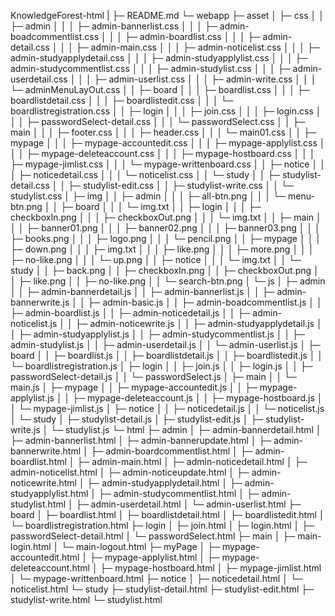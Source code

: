 KnowledgeForest-html
|
├─ README.md
└─ webapp
   ├─ asset
   │  ├─ css
   │  │  ├─ admin
   │  │  │  ├─ admin-bannerlist.css
   │  │  │  ├─ admin-boadcommentlist.css
   │  │  │  ├─ admin-boardlist.css
   │  │  │  ├─ admin-detail.css
   │  │  │  ├─ admin-main.css
   │  │  │  ├─ admin-noticelist.css
   │  │  │  ├─ admin-studyapplydetail.css
   │  │  │  ├─ admin-studyapplylist.css
   │  │  │  ├─ admin-studycommentlist.css
   │  │  │  ├─ admin-studylist.css
   │  │  │  ├─ admin-userdetail.css
   │  │  │  ├─ admin-userlist.css
   │  │  │  ├─ admin-write.css
   │  │  │  └─ adminMenuLayOut.css
   │  │  ├─ board
   │  │  │  ├─ boardlist.css
   │  │  │  ├─ boardlistdetail.css
   │  │  │  ├─ boardlistedit.css
   │  │  │  └─ boardlistregistration.css
   │  │  ├─ login
   │  │  │  ├─ join.css
   │  │  │  ├─ login.css
   │  │  │  ├─ passwordSelect-detail.css
   │  │  │  └─ passwordSelect.css
   │  │  ├─ main
   │  │  │  ├─ footer.css
   │  │  │  ├─ header.css
   │  │  │  └─ main01.css
   │  │  ├─ mypage
   │  │  │  ├─ mypage-accountedit.css
   │  │  │  ├─ mypage-applylist.css
   │  │  │  ├─ mypage-deleteaccount.css
   │  │  │  ├─ mypage-hostboard.css
   │  │  │  ├─ mypage-jimlist.css
   │  │  │  └─ mypage-writtenboard.css
   │  │  ├─ notice
   │  │  │  ├─ noticedetail.css
   │  │  │  └─ noticelist.css
   │  │  └─ study
   │  │     ├─ studylist-detail.css
   │  │     ├─ studylist-edit.css
   │  │     ├─ studylist-write.css
   │  │     └─ studylist.css
   │  ├─ img
   │  │  ├─ admin
   │  │  │  ├─ all-btn.png
   │  │  │  └─ menu-btn.png
   │  │  ├─ board
   │  │  │  └─ img.txt
   │  │  ├─ login
   │  │  │  ├─ checkboxIn.png
   │  │  │  ├─ checkboxOut.png
   │  │  │  └─ img.txt
   │  │  ├─ main
   │  │  │  ├─ banner01.png
   │  │  │  ├─ banner02.png
   │  │  │  ├─ banner03.png
   │  │  │  ├─ books.png
   │  │  │  ├─ logo.png
   │  │  │  └─ pencil.png
   │  │  ├─ mypage
   │  │  │  ├─ down.png
   │  │  │  ├─ img.txt
   │  │  │  ├─ like.png
   │  │  │  ├─ more.png
   │  │  │  ├─ no-like.png
   │  │  │  └─ up.png
   │  │  ├─ notice
   │  │  │  └─ img.txt
   │  │  └─ study
   │  │     ├─ back.png
   │  │     ├─ checkboxIn.png
   │  │     ├─ checkboxOut.png
   │  │     ├─ like.png
   │  │     ├─ no-like.png
   │  │     └─ search-btn.png
   │  └─ js
   │     ├─ admin
   │     │  ├─ admin-bannerdetail.js
   │     │  ├─ admin-bannerlist.js
   │     │  ├─ admin-bannerwrite.js
   │     │  ├─ admin-basic.js
   │     │  ├─ admin-boadcommentlist.js
   │     │  ├─ admin-boardlist.js
   │     │  ├─ admin-noticedetail.js
   │     │  ├─ admin-noticelist.js
   │     │  ├─ admin-noticewrite.js
   │     │  ├─ admin-studyapplydetail.js
   │     │  ├─ admin-studyapplylist.js
   │     │  ├─ admin-studycommentlist.js
   │     │  ├─ admin-studylist.js
   │     │  ├─ admin-userdetail.js
   │     │  └─ admin-userlist.js
   │     ├─ board
   │     │  ├─ boardlist.js
   │     │  ├─ boardlistdetail.js
   │     │  ├─ boardlistedit.js
   │     │  └─ boardlistregistration.js
   │     ├─ login
   │     │  ├─ join.js
   │     │  ├─ login.js
   │     │  ├─ passwordSelect-detail.js
   │     │  └─ passwordSelect.js
   │     ├─ main
   │     │  └─ main.js
   │     ├─ mypage
   │     │  ├─ mypage-accountedit.js
   │     │  ├─ mypage-applylist.js
   │     │  ├─ mypage-deleteaccount.js
   │     │  ├─ mypage-hostboard.js
   │     │  └─ mypage-jimlist.js
   │     ├─ notice
   │     │  ├─ noticedetail.js
   │     │  └─ noticelist.js
   │     └─ study
   │        ├─ studylist-detail.js
   │        ├─ studylist-edit.js
   │        ├─ studylist-write.js
   │        └─ studylist.js
   └─ html
      ├─ admin
      │  ├─ admin-bannerdetail.html
      │  ├─ admin-bannerlist.html
      │  ├─ admin-bannerupdate.html
      │  ├─ admin-bannerwrite.html
      │  ├─ admin-boardcommentlist.html
      │  ├─ admin-boardlist.html
      │  ├─ admin-main.html
      │  ├─ admin-noticedetail.html
      │  ├─ admin-noticelist.html
      │  ├─ admin-noticeupdate.html
      │  ├─ admin-noticewrite.html
      │  ├─ admin-studyapplydetail.html
      │  ├─ admin-studyapplylist.html
      │  ├─ admin-studycommentlist.html
      │  ├─ admin-studylist.html
      │  ├─ admin-userdetail.html
      │  └─ admin-userlist.html
      ├─ board
      │  ├─ boardlist.html
      │  ├─ boardlistdetail.html
      │  ├─ boardlistedit.html
      │  └─ boardlistregistration.html
      ├─ login
      │  ├─ join.html
      │  ├─ login.html
      │  ├─ passwordSelect-detail.html
      │  └─ passwordSelect.html
      ├─ main
      │  ├─ main-login.html
      │  └─ main-logout.html
      ├─ myPage
      │  ├─ mypage-accountedit.html
      │  ├─ mypage-applylist.html
      │  ├─ mypage-deleteaccount.html
      │  ├─ mypage-hostboard.html
      │  ├─ mypage-jimlist.html
      │  └─ mypage-writtenboard.html
      ├─ notice
      │  ├─ noticedetail.html
      │  └─ noticelist.html
      └─ study
         ├─ studylist-detail.html
         ├─ studylist-edit.html
         ├─ studylist-write.html
         └─ studylist.html
